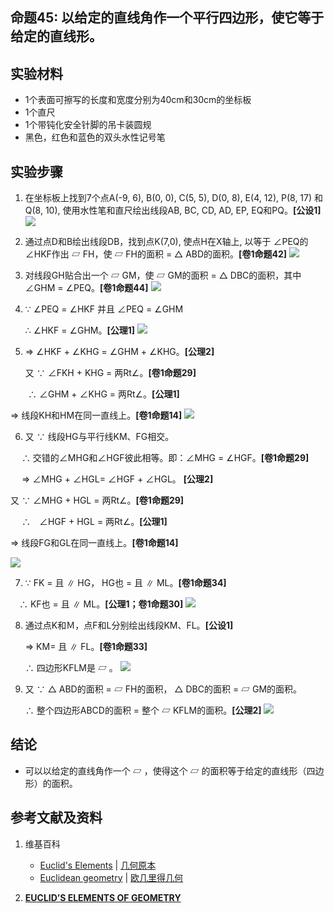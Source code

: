 ## 命题45: 以给定的直线角作一个平行四边形，使它等于给定的直线形。 

## 实验材料

- 1个表面可擦写的长度和宽度分别为40cm和30cm的坐标板
- 1个直尺
- 1个带钝化安全针脚的吊卡装圆规
- 黑色，红色和蓝色的双头水性记号笔

## 实验步骤

1. 在坐标板上找到7个点A(-9, 6), B(0, 0), C(5, 5), D(0, 8), E(4, 12), P(8, 17) 和Q(8, 10), 使用水性笔和直尺绘出线段AB, BC, CD, AD, EP, EQ和PQ。**[公设1]**
![](/images/欧几里得几何/欧几里得元素中典型的几何实验/卷1/命题45/45a1.jpg)

2. 通过点D和B绘出线段DB，找到点K(7,0), 使点H在X轴上, 以等于 ∠PEQ的∠HKF作出 ▱ FH，使 ▱ FH的面积 =  △ ABD的面积。**[卷1命题42]**
![](/images/欧几里得几何/欧几里得元素中典型的几何实验/卷1/命题45/45a2.jpg)

3. 对线段GH贴合出一个 ▱ GM，使 ▱ GM的面积 =  △ DBC的面积，其中∠GHM = ∠PEQ。**[卷1命题44]**
![](/images/欧几里得几何/欧几里得元素中典型的几何实验/卷1/命题45/45a3.jpg)

4.  ∵ ∠PEQ = ∠HKF 并且 ∠PEQ = ∠GHM

    ∴  ∠HKF = ∠GHM。**[公理1]**
![](/images/欧几里得几何/欧几里得元素中典型的几何实验/卷1/命题45/45a4.jpg)

5.  ⇒ ∠HKF + ∠KHG = ∠GHM + ∠KHG。**[公理2]**

    又 ∵ ∠FKH + KHG = 两Rt∠。**[卷1命题29]**

　　∴ ∠GHM + ∠KHG = 两Rt∠。**[公理1]**

   ⇒ 线段KH和HM在同一直线上。**[卷1命题14]**
![](/images/欧几里得几何/欧几里得元素中典型的几何实验/卷1/命题45/45a5.jpg)

6. 又 ∵ 线段HG与平行线KM、FG相交。 

　 ∴  交错的∠MHG和∠HGF彼此相等。即：∠MHG = ∠HGF。**[卷1命题29]** 

　 ⇒ ∠MHG + ∠HGL= ∠HGF + ∠HGL。 **[公理2]**

   又 ∵ ∠MHG + HGL = 两Rt∠。**[卷1命题29]**

　 ∴　∠HGF + HGL = 两Rt∠。**[公理1]**

   ⇒ 线段FG和GL在同一直线上。**[卷1命题14]**

![](/images/欧几里得几何/欧几里得元素中典型的几何实验/卷1/命题45/45a6.jpg)

7. ∵ FK = 且 ∥ HG， HG也 = 且 ∥ ML。**[卷1命题34]**

 　∴  KF也 = 且 ∥ ML。**[公理1；卷1命题30]**
![](/images/欧几里得几何/欧几里得元素中典型的几何实验/卷1/命题45/45a7.jpg)

8. 通过点K和Ｍ，点F和L分别绘出线段KM、FL。**[公设1]**

    ⇒ KM= 且 ∥ FL。**[卷1命题33]**

    ∴ 四边形KFLM是 ▱ 。
![](/images/欧几里得几何/欧几里得元素中典型的几何实验/卷1/命题45/45a8.jpg)

9. 又 ∵  △ ABD的面积 =  ▱ FH的面积， △ DBC的面积 =  ▱ GM的面积。 

    ∴ 整个四边形ABCD的面积 = 整个 ▱ KFLM的面积。**[公理2]**
![](/images/欧几里得几何/欧几里得元素中典型的几何实验/卷1/命题45/45a9.jpg)

## 结论

- 可以以给定的直线角作一个 ▱ ，使得这个 ▱ 的面积等于给定的直线形（四边形）的面积。 

## 参考文献及资料

1. 维基百科
	- [Euclid's Elements](https://en.wikipedia.org/wiki/Euclid%27s_Elements) | [几何原本](https://zh.wikipedia.org/wiki/%E5%87%A0%E4%BD%95%E5%8E%9F%E6%9C%AC) 
	- [Euclidean geometry](https://en.wikipedia.org/wiki/Euclidean_geometry) | [欧几里得几何](https://zh.wikipedia.org/wiki/%E6%AC%A7%E5%87%A0%E9%87%8C%E5%BE%97%E5%87%A0%E4%BD%95) 

2. [**EUCLID’S ELEMENTS OF GEOMETRY**](https://farside.ph.utexas.edu/books/Euclid/Elements.pdf) 



